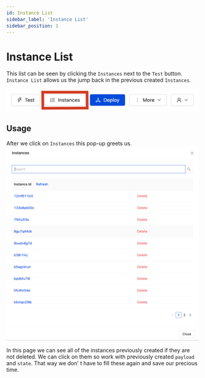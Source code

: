 ```yaml
---
id: Instance List
sidebar_label: 'Instance List'
sidebar_position: 1
---
```


# Instance List

This list can be seen by clicking the `Instances` next to the `Test` button. 
`Instance List` allows us the jump back in the previous created `Instances`.

![InstanceListButton](/img/InstanceListButton.png)

## Usage 

After we click on `Instances` this pop-up greets us.
![InstanceList](/img/InstanceList.png)

In this page we can see all of the instances previously created if they are not deleted.
We can click on them so work with previously created `payload` and `state`.
That way we don' t have to fill these again and save our precious time.

